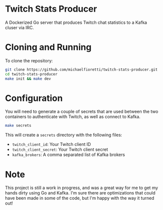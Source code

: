 # Twitch Stats Producer

A Dockerized Go server that produces Twitch chat statistics to a Kafka cluser via IRC.

# Cloning and Running

To clone the repository:

```bash
git clone https://github.com/michaelfioretti/twitch-stats-producer.git
cd twitch-stats-producer
make init && make dev
```

# Configuration
You will need to generate a couple of secrets that are used between the two containers to
authenticate with Twitch, as well as connect to Kafka.

```bash
make secrets
```

This will create a `secrets` directory with the following files:

- `twitch_client_id`: Your Twitch client ID
- `twitch_client_secret`: Your Twitch client secret
- `kafka_brokers`: A comma separated list of Kafka brokers

# Note
This project is still a work in progress, and was a great way for
me to get my hands dirty using Go and Kafka. I'm sure there are optimizations that could have been made in some of the code, but I'm happy with the way it turned out!
